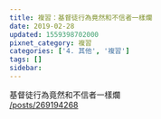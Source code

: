 ```yaml
---
title: 複習：基督徒行為竟然和不信者一樣爛
date: 2019-02-28
updated: 1559398702000
pixnet_category: 複習
categories: ['4. 其他', '複習']
tags: []
sidebar: 
---
```


<p>基督徒行為竟然和不信者一樣爛<br/>
<a href="/posts/269194268" target="_blank">/posts/269194268</a></p>
<p> </p>
